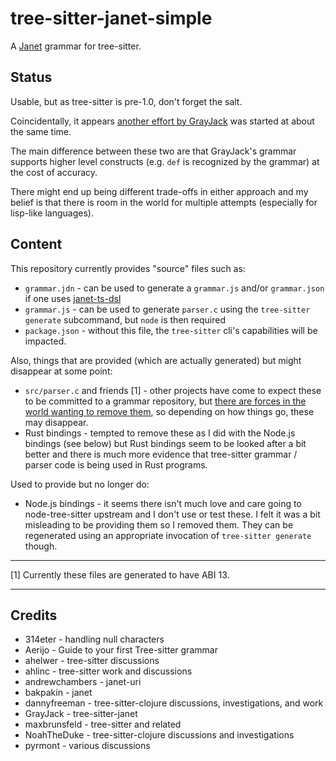 # tree-sitter-janet-simple

A [Janet](https://janet-lang.org) grammar for tree-sitter.

## Status

Usable, but as tree-sitter is pre-1.0, don't forget the salt.

Coincidentally, it appears [another effort by
GrayJack](https://github.com/GrayJack/tree-sitter-janet/) was started
at about the same time.

The main difference between these two are that GrayJack's grammar
supports higher level constructs (e.g. `def` is recognized by the
grammar) at the cost of accuracy.

There might end up being different trade-offs in either approach and
my belief is that there is room in the world for multiple attempts
(especially for lisp-like languages).

## Content

This repository currently provides "source" files such as:

* `grammar.jdn` - can be used to generate a `grammar.js` and/or
  `grammar.json` if one uses
  [janet-ts-dsl](https://github.com/sogaiu/janet-ts-dsl)
* `grammar.js` - can be used to generate `parser.c` using the
  `tree-sitter` `generate` subcommand, but `node` is then required
* `package.json` - without this file, the `tree-sitter` cli's
  capabilities will be impacted.

Also, things that are provided (which are actually generated) but
might disappear at some point:

* `src/parser.c` and friends [1] - other projects have come to expect
  these to be committed to a grammar repository, but [there are forces
  in the world wanting to remove
  them](https://github.com/sogaiu/ts-questions/blob/master/questions/should-parser-source-be-committed/README.md),
  so depending on how things go, these may disappear.
* Rust bindings - tempted to remove these as I did with the Node.js
  bindings (see below) but Rust bindings seem to be looked after a bit
  better and there is much more evidence that tree-sitter grammar /
  parser code is being used in Rust programs.

Used to provide but no longer do:

* Node.js bindings - it seems there isn't much love and care going to
  node-tree-sitter upstream and I don't use or test these.  I felt it
  was a bit misleading to be providing them so I removed them.  They
  can be regenerated using an appropriate invocation of `tree-sitter
  generate` though.

---

[1] Currently these files are generated to have ABI 13.

---

## Credits

* 314eter - handling null characters
* Aerijo - Guide to your first Tree-sitter grammar
* ahelwer - tree-sitter discussions
* ahlinc - tree-sitter work and discussions
* andrewchambers - janet-uri
* bakpakin - janet
* dannyfreeman - tree-sitter-clojure discussions, investigations, and
  work
* GrayJack - tree-sitter-janet
* maxbrunsfeld - tree-sitter and related
* NoahTheDuke - tree-sitter-clojure discussions and investigations
* pyrmont - various discussions

